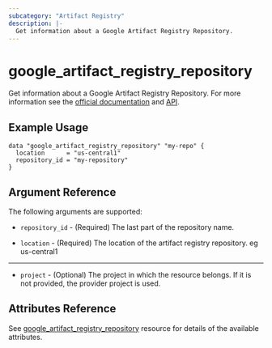 ```yaml
---
subcategory: "Artifact Registry"
description: |-
  Get information about a Google Artifact Registry Repository.
---
```


# google_artifact_registry_repository

Get information about a Google Artifact Registry Repository. For more information see
the [official documentation](https://cloud.google.com/artifact-registry/docs/)
and [API](https://cloud.google.com/artifact-registry/docs/apis).

## Example Usage

```hcl
data "google_artifact_registry_repository" "my-repo" {
  location      = "us-central1"
  repository_id = "my-repository"
}
```

## Argument Reference

The following arguments are supported:

* `repository_id` - (Required) The last part of the repository name.

* `location` - (Required) The location of the artifact registry repository. eg us-central1

- - -

* `project` - (Optional) The project in which the resource belongs. If it
    is not provided, the provider project is used.

## Attributes Reference

See [google_artifact_registry_repository](https://registry.terraform.io/providers/hashicorp/google/latest/docs/resources/artifact_registry_repository#argument-reference) resource for details of the available attributes.
